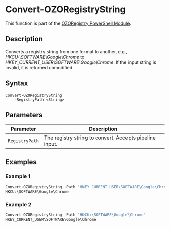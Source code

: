 # Convert-OZORegistryString
This function is part of the [OZORegistry PowerShell Module](../README.md).

## Description
Converts a registry string from one format to another, e.g., _HKCU:\SOFTWARE\Google\Chrome_ to _HKEY_CURRENT_USER\SOFTWARE\Google\Chrome_. If the input string is invalid, it is returned unmodified.

## Syntax
```
Convert-OZORegistryString
    -RegistryPath <String>
```

## Parameters
|Parameter|Description|
|---------|-----------|
|`RegistryPath`|The registry string to convert. Accepts pipeline input.|

## Examples
### Example 1
```powershell
Convert-OZORegistryString -Path "HKEY_CURRENT_USER\SOFTWARE\Google\Chrome"
HKCU:\SOFTWARE\Google\Chrome
```
### Example 2
```powershell
Convert-OZORegistryString -Path "HKCU:\SOFTWARE\Google\Chrome"
HKEY_CURRENT_USER\SOFTWARE\Google\Chrome
```

